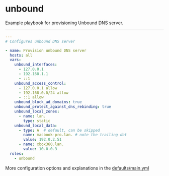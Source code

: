 # unbound

Example playbook for provisioning Unbound DNS server.

---

```yml
---
# Configures unbound DNS server

- name: Provision unbound DNS server
  hosts: all
  vars:
    unbound_interfaces:
      - 127.0.0.1
      - 192.168.1.1
      - ::1
    unbound_access_control:
      - 127.0.0.1 allow
      - 192.168.0.0/24 allow
      - ::1 allow
    unbound_block_ad_domains: true
    unbound_protect_against_dns_rebinding: true
    unbound_local_zones:
      - name: lan.
        type: static
    unbound_local_data:
      - type: A  # default, can be skipped
        name: macbook-pro.lan. # note the trailing dot
        value: 192.0.2.51
      - name: xbox360.lan.
        value: 10.0.0.3
  roles:
    - unbound
```

More configuration options and explanations in the [defaults/main.yml](/unbound/defaults/main.yml)

